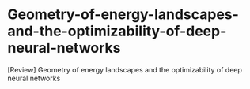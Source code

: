# Geometry-of-energy-landscapes-and-the-optimizability-of-deep-neural-networks
[Review] Geometry of energy landscapes and the optimizability of deep neural networks
